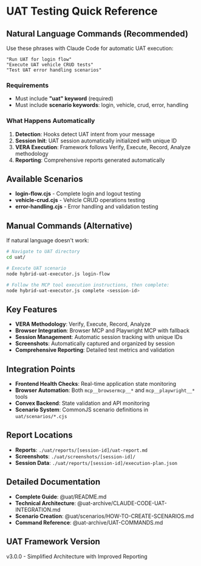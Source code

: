 # UAT Testing Quick Reference

## Natural Language Commands (Recommended)

Use these phrases with Claude Code for automatic UAT execution:

```
"Run UAT for login flow"
"Execute UAT vehicle CRUD tests"  
"Test UAT error handling scenarios"
```

### Requirements
- Must include **"uat" keyword** (required)
- Must include **scenario keywords**: login, vehicle, crud, error, handling

### What Happens Automatically
1. **Detection**: Hooks detect UAT intent from your message
2. **Session Init**: UAT session automatically initialized with unique ID
3. **VERA Execution**: Framework follows Verify, Execute, Record, Analyze methodology  
4. **Reporting**: Comprehensive reports generated automatically

## Available Scenarios

- **login-flow.cjs** - Complete login and logout testing
- **vehicle-crud.cjs** - Vehicle CRUD operations testing  
- **error-handling.cjs** - Error handling and validation testing

## Manual Commands (Alternative)

If natural language doesn't work:

```bash
# Navigate to UAT directory
cd uat/

# Execute UAT scenario
node hybrid-uat-executor.js login-flow

# Follow the MCP tool execution instructions, then complete:
node hybrid-uat-executor.js complete <session-id>
```

## Key Features

- **VERA Methodology**: Verify, Execute, Record, Analyze
- **Browser Integration**: Browser MCP and Playwright MCP with fallback
- **Session Management**: Automatic session tracking with unique IDs
- **Screenshots**: Automatically captured and organized by session
- **Comprehensive Reporting**: Detailed test metrics and validation

## Integration Points

- **Frontend Health Checks**: Real-time application state monitoring
- **Browser Automation**: Both `mcp__browsermcp__*` and `mcp__playwright__*` tools
- **Convex Backend**: State validation and API monitoring
- **Scenario System**: CommonJS scenario definitions in `uat/scenarios/*.cjs`

## Report Locations

- **Reports**: `./uat/reports/[session-id]/uat-report.md`
- **Screenshots**: `./uat/screenshots/[session-id]/`
- **Session Data**: `./uat/reports/[session-id]/execution-plan.json`

## Detailed Documentation

- **Complete Guide**: @uat/README.md
- **Technical Architecture**: @uat-archive/CLAUDE-CODE-UAT-INTEGRATION.md
- **Scenario Creation**: @uat/scenarios/HOW-TO-CREATE-SCENARIOS.md
- **Command Reference**: @uat-archive/UAT-COMMANDS.md

## UAT Framework Version

v3.0.0 - Simplified Architecture with Improved Reporting